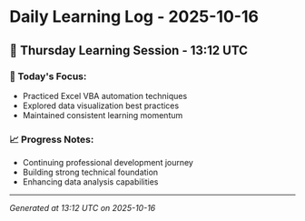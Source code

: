 # Daily Learning Log - 2025-10-16

## 📅 Thursday Learning Session - 13:12 UTC

### 🎯 Today's Focus:
- Practiced Excel VBA automation techniques
- Explored data visualization best practices
- Maintained consistent learning momentum

### 📈 Progress Notes:
- Continuing professional development journey
- Building strong technical foundation
- Enhancing data analysis capabilities

---
*Generated at 13:12 UTC on 2025-10-16*
